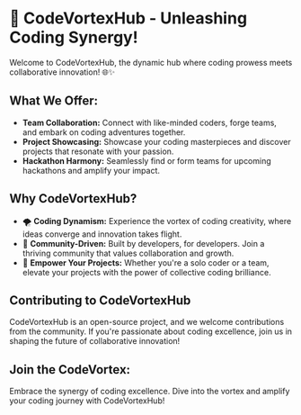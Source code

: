 # 🚀 CodeVortexHub - Unleashing Coding Synergy!

Welcome to CodeVortexHub, the dynamic hub where coding prowess meets collaborative innovation! 🌐✨

## What We Offer:

- **Team Collaboration:** Connect with like-minded coders, forge teams, and embark on coding adventures together.
- **Project Showcasing:** Showcase your coding masterpieces and discover projects that resonate with your passion.
- **Hackathon Harmony:** Seamlessly find or form teams for upcoming hackathons and amplify your impact.

## Why CodeVortexHub?

- 🌪️ **Coding Dynamism:** Experience the vortex of coding creativity, where ideas converge and innovation takes flight.
- 🤝 **Community-Driven:** Built by developers, for developers. Join a thriving community that values collaboration and growth.
- 🚀 **Empower Your Projects:** Whether you're a solo coder or a team, elevate your projects with the power of collective coding brilliance.

## Contributing to CodeVortexHub

CodeVortexHub is an open-source project, and we welcome contributions from the community. If you're passionate about coding excellence, join us in shaping the future of collaborative innovation!

## Join the CodeVortex:
Embrace the synergy of coding excellence. Dive into the vortex and amplify your coding journey with CodeVortexHub!
